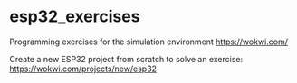 # esp32_exercises
Programming exercises for the simulation environment https://wokwi.com/

Create a new ESP32 project from scratch to solve an exercise: https://wokwi.com/projects/new/esp32